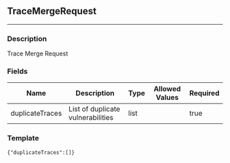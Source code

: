 ## TraceMergeRequest
---
### Description
Trace Merge Request
### Fields
| Name | Description | Type | Allowed Values | Required |
| ---- | ----------- | ---- | -------------- | -------- |
| duplicateTraces | List of duplicate vulnerabilities | list |  | true |
### Template
```
{"duplicateTraces":[]}
```
